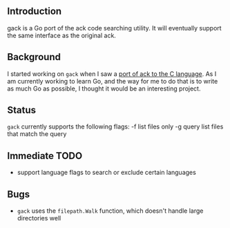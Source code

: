 ## Introduction
gack is a Go port of the ack code searching utility. It will eventually
support the same interface as the original ack.

## Background
I started working on `gack` when I saw a 
[port of ack to the C language](https://github.com/ggreer/the_silver_searcher). 
As I am currently working to learn Go, and the way for me to do that is to 
write as much Go as possible, I thought it would be an interesting project.

## Status
`gack` currently supports the following flags:
        -f          list files only
        -g query    list files that match the query

## Immediate TODO
* support language flags to search or exclude certain languages

## Bugs
* `gack` uses the `filepath.Walk` function, which doesn't handle large
directories well

